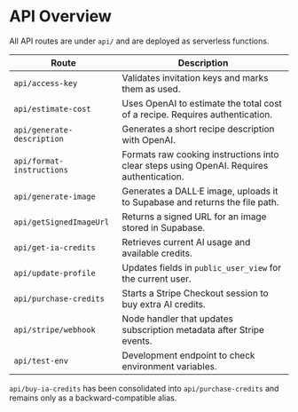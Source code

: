 # API Overview

All API routes are under `api/` and are deployed as serverless functions.

| Route | Description |
|-------|-------------|
| `api/access-key` | Validates invitation keys and marks them as used. |
| `api/estimate-cost` | Uses OpenAI to estimate the total cost of a recipe. Requires authentication. |
| `api/generate-description` | Generates a short recipe description with OpenAI. |
| `api/format-instructions` | Formats raw cooking instructions into clear steps using OpenAI. Requires authentication. |
| `api/generate-image` | Generates a DALL·E image, uploads it to Supabase and returns the file path. |
| `api/getSignedImageUrl` | Returns a signed URL for an image stored in Supabase. |
| `api/get-ia-credits` | Retrieves current AI usage and available credits. |
| `api/update-profile` | Updates fields in `public_user_view` for the current user. |
| `api/purchase-credits` | Starts a Stripe Checkout session to buy extra AI credits. |
| `api/stripe/webhook` | Node handler that updates subscription metadata after Stripe events. |
| `api/test-env` | Development endpoint to check environment variables. |

`api/buy-ia-credits` has been consolidated into `api/purchase-credits` and remains only as a backward-compatible alias.
